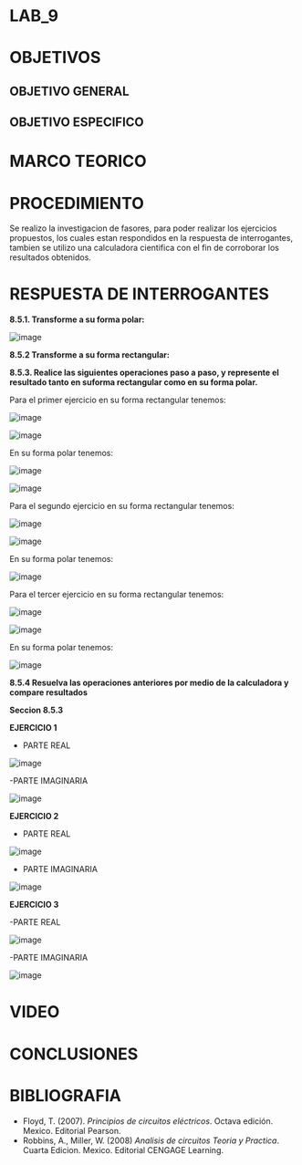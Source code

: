 # LAB_9


# OBJETIVOS

## OBJETIVO GENERAL 


## OBJETIVO ESPECIFICO



# MARCO TEORICO





# PROCEDIMIENTO

Se realizo la investigacion de fasores, para poder realizar los ejercicios propuestos, los cuales estan respondidos en la respuesta de interrogantes, tambien se utilizo una calculadora cientifica con el fin de corroborar los resultados obtenidos.


# RESPUESTA DE INTERROGANTES

**8.5.1. Transforme a su forma polar:**

![image](https://user-images.githubusercontent.com/93561706/155041414-26703a8b-2ef1-4ca3-9fc6-2570b3680488.png)

**8.5.2 Transforme a su forma rectangular:**


**8.5.3. Realice las siguientes operaciones paso a paso, y represente el resultado tanto en suforma rectangular como en su forma polar.**


Para el primer ejercicio en su forma rectangular tenemos:

![image](https://user-images.githubusercontent.com/93361435/154959802-53291095-195c-418d-95a7-bee74ecabf75.png)

![image](https://user-images.githubusercontent.com/93361435/154960393-c83037e9-d55a-46b7-bb3f-4e17fe7292e0.png)

En su forma polar tenemos: 

![image](https://user-images.githubusercontent.com/93361435/155020202-366dd2df-4a15-47e7-a03e-15cb7c127ee2.png)

![image](https://user-images.githubusercontent.com/93361435/155020233-a9bc06f0-50fb-4f64-916f-d2d212aa74a9.png)

Para el segundo ejercicio en su forma rectangular tenemos:

![image](https://user-images.githubusercontent.com/93361435/155043909-bcd95f02-2dd8-4d7d-b319-a4ca0549489b.png)

![image](https://user-images.githubusercontent.com/93361435/155044878-74f33553-89fe-4f6b-bd2b-6729d35f9748.png)



En su forma polar tenemos: 

![image](https://user-images.githubusercontent.com/93361435/155030142-d1c30400-b739-4867-9b92-ad5afce37e41.png)

Para el tercer ejercicio en su forma rectangular tenemos:

![image](https://user-images.githubusercontent.com/93361435/155042394-9a8375f2-9cb8-42f8-84c3-9ec576b36ade.png)

![image](https://user-images.githubusercontent.com/93361435/155044927-5ddae022-f431-4e09-9d1d-5228e0336dc1.png)


En su forma polar tenemos: 

![image](https://user-images.githubusercontent.com/93361435/155033022-2941c3f7-fc3d-4f92-8e77-1c808f7196f5.png)

**8.5.4 Resuelva las operaciones anteriores por medio de la calculadora y compare
resultados**


**Seccion 8.5.3**

**EJERCICIO 1**

- PARTE REAL 

![image](https://user-images.githubusercontent.com/93361435/155044185-7cc3c9fa-a378-472c-b171-a6f327173ca5.png)

-PARTE IMAGINARIA

![image](https://user-images.githubusercontent.com/93361435/155044258-f41e6bde-6cbb-43ae-9815-49b11fe8584a.png)

**EJERCICIO 2**

-  PARTE REAL

![image](https://user-images.githubusercontent.com/93361435/155044711-b3955505-01fe-4a20-af93-4d70c1019784.png)

- PARTE IMAGINARIA

![image](https://user-images.githubusercontent.com/93361435/155044720-993cecb0-b0d1-4840-9a2d-acb2201f945a.png)

**EJERCICIO 3**

-PARTE REAL

![image](https://user-images.githubusercontent.com/93361435/155045077-cf93a11c-b69a-4b53-bbbd-303e471a51f9.png)

-PARTE IMAGINARIA

![image](https://user-images.githubusercontent.com/93361435/155045110-9621cb64-c89c-4886-aaf9-ed78bb392658.png)



# VIDEO



# CONCLUSIONES


# BIBLIOGRAFIA

- Floyd, T. (2007). *Principios de circuitos eléctricos*. Octava edición. Mexico. Editorial Pearson.
- Robbins, A., Miller, W. (2008) *Analisis de circuitos Teoria y Practica*. Cuarta Edicion. Mexico. Editorial CENGAGE Learning.
